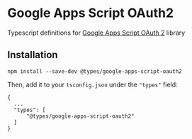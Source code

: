# Google Apps Script OAuth2

Typescript definitions for [Google Apps Script OAuth 2](https://github.com/googleworkspace/apps-script-oauth2) library

## Installation

```
npm install --save-dev @types/google-apps-script-oauth2
```

Then, add it to your `tsconfig.json` under the `"types"` field:

```
{
  ...
  "types": [
      "@types/google-apps-script-oauth2"
  ]
}
